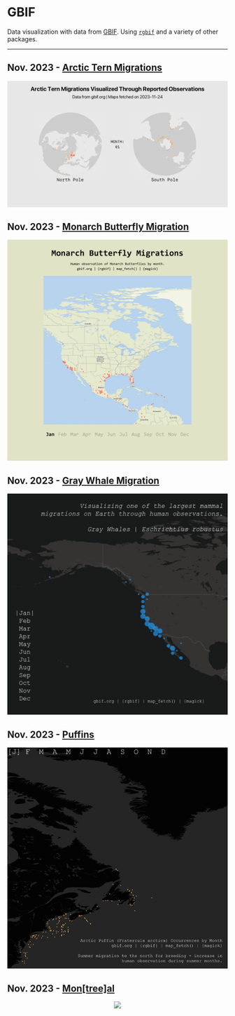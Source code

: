 # GBIF
Data visualization with data from [GBIF](https://www.gbif.org). Using [`rgbif`](https://github.com/ropensci/rgbif) and a variety of other packages.

***

## Nov. 2023 - [Arctic Tern Migrations](terns/)
<p align="center">
  <img src="./terns/terns.gif">
</p>

## Nov. 2023 - [Monarch Butterfly Migration](monarchs/)
<p align="center">
  <img src="./monarchs/monarch.gif">
</p>

## Nov. 2023 - [Gray Whale Migration](graywhale/)
<p align="center">
  <img src="./graywhale/graywhale.gif">
</p>

## Nov. 2023 - [Puffins](puffins/)
<p align="center">
  <img src="./puffins/puffins.gif">
</p>

## Nov. 2023 - [Mon[tree]al](montreeal/)
<p align="center">
  <img src="./montreeal/montreeal.png">
</p>
